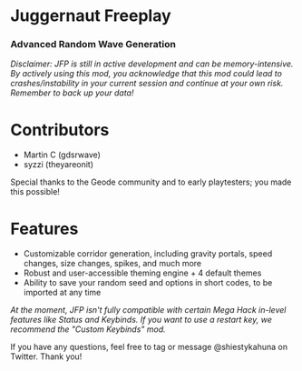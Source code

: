 # Juggernaut Freeplay

### Advanced Random Wave Generation

*Disclaimer: JFP is still in active development and can be memory-intensive. By actively using this mod, you acknowledge that this mod could lead to crashes/instability in your current session and continue at your own risk. Remember to back up your data!*


# Contributors

* Martin C (gdsrwave)
* syzzi (theyareonit) 

Special thanks to the Geode community and to early playtesters; you made this possible!

# Features

* Customizable corridor generation, including gravity portals, speed changes, size changes, spikes, and much more
* Robust and user-accessible theming engine + 4 default themes
* Ability to save your random seed and options in short codes, to be imported at any time

*At the moment, JFP isn't fully compatible with certain Mega Hack in-level features like Status and Keybinds. If you want to use a restart key, we recommend the "Custom Keybinds" mod.*

If you have any questions, feel free to tag or message @shiestykahuna on Twitter. Thank you!